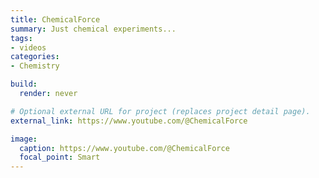 ```yaml
---
title: ChemicalForce
summary: Just chemical experiments...
tags:
- videos
categories:
- Chemistry

build:
  render: never

# Optional external URL for project (replaces project detail page).
external_link: https://www.youtube.com/@ChemicalForce

image:
  caption: https://www.youtube.com/@ChemicalForce
  focal_point: Smart
---
```

